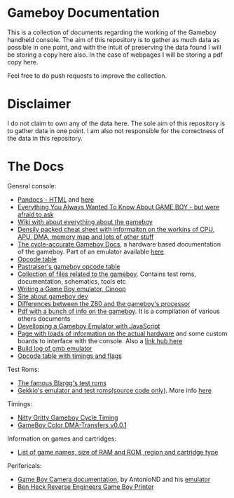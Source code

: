 Gameboy Documentation
=====================

This is a collection of documents regarding the working of the Gameboy handheld console. The aim of this repository
is to gather as much data as possible in one point, and with the intuit of preserving the data found I will be storing a copy here
also. In the case of webpages I will be storing a pdf copy here.


Feel free to do push requests to improve the collection.

Disclaimer
=========

I do not claim to own any of the data here. The sole aim of this repository is to gather data in one point. I am also not responsible
for the correctness of the data in this repository.

The Docs
========

General console:
 - [Pandocs - HTML](http://gbdev.gg8.se/files/docs/mirrors/pandocs.html) and [here](http://gbdev.gg8.se/wiki/articles/Pan_Docs)
 - [Everything You Always Wanted To Know About GAME BOY - but were afraid to ask](http://www.emulatronia.com/doctec/consolas/gameboy/gameboy.txt)
 - [Wiki with about everything about the gameboy](http://gbdev.gg8.se/wiki)
 - [Densily packed cheat sheet with informaiton on the workins of CPU, APU, DMA, memory map and lots of other stuff](http://gbdev.gg8.se/files/docs/GBCribSheet000129.pdf)
 - [The cycle-accurate Gameboy Docs](https://github.com/AntonioND/giibiiadvance/raw/master/docs/TCAGBD.pdf), a hardware based documentation of the gameboy. Part of an emulator available [here](https://github.com/AntonioND/giibiiadvance)
 - [Opcode table](http://goldencrystal.free.fr/GBZ80Opcodes.pdf)
 - [Pastraiser's gameboy opcode table](www.pastraiser.com/cpu/gameboy/gameboy_opcodes.html)
 - [Collection of files related to the gameboy](http://gbdev.gg8.se/files/). Contains test roms, documentation, schematics, tools etc
 - [Writing a Game Boy emulator, Cinoop](https://cturt.github.io/cinoop.html)
 - [Site about gameboy dev](http://www.devrs.com/gb/)
 - [Differences between the Z80 and the gameboy's processor](http://www.z80.info/z80gboy.txt)
 - [Pdf with a bunch of info on the gameboy](http://meatfighter.com/gameboy/TheNintendoGameboy.pdf). It is a compilation of various others documents
 - [Develloping a Gameboy Emulator with JavaScript](http://imrannazar.com/GameBoy-Emulation-in-JavaScript:-The-CPU)
 - [Page with loads of information on the actual hardware](http://verhoeven272.nl/fruttenboel/Gameboy/index.html) and some custom boards to interface with the console. Also a [link hub here](http://verhoeven272.nl/fruttenboel/Gameboy/GBlinks.html)
 - [Build log of gmb emulator](https://realboyemulator.wordpress.com/2013/01/01/the-nintendo-game-boy-1/)
 - [Opcode table with timings and flags](http://www.devrs.com/gb/files/opcodes.html)

Test Roms:
 - [The famous Blargg's test roms](http://gbdev.gg8.se/files/roms/blargg-gb-tests/)
 - [Gekkio's emulator and test roms(source code only)](https://github.com/Gekkio/mooneye-gb). More info [here](https://gekkio.fi/blog/2015-01-13-mooneye-gb-a-gameboy-emulator-written-in-rust.html)

Timings:
 - [Nitty Gritty Gameboy Cycle Timing](http://blog.kevtris.org/blogfiles/Nitty%20Gritty%20Gameboy%20VRAM%20Timing.txt)
 - [GameBoy Color DMA-Transfers v0.0.1](http://gameboy.mongenel.com/dmg/gbc_dma_transfers.txt)

Information on games and cartridges:
 - [List of game names, size of RAM and ROM, region and cartridge type](http://www.ladecadence.net/trastero/listado%20juegos%20gameboy.html)

Perifericals:
 - [Game Boy Camera documentation](http://antoniond_blog.drunkencoders.com/?p=382), by AntonioND and his [emulator](https://github.com/AntonioND/giibiiadvance)
 - [Ben Heck Reverse Engineers Game Boy Printer](https://www.youtube.com/watch?v=43FfJvd-YP4)
